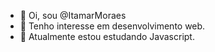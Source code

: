 - 👋 Oi, sou @ItamarMoraes
- 👀 Tenho interesse em desenvolvimento web.
- 🌱 Atualmente estou estudando Javascript.



<!---
ItamarMoraes/ItamarMoraes is a ✨ special ✨ repository because its `README.md` (this file) appears on your GitHub profile.
You can click the Preview link to take a look at your changes.
--->
